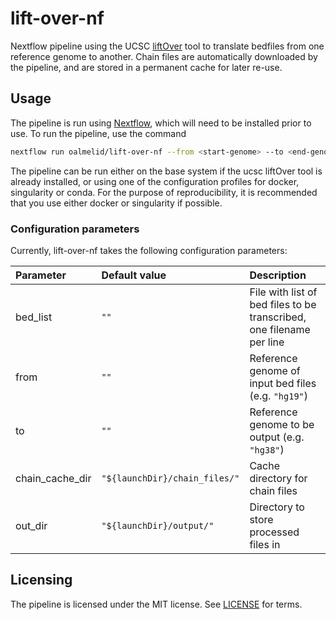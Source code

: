 # lift-over-nf
Nextflow pipeline using the UCSC [liftOver](https://genome.ucsc.edu/cgi-bin/hgLiftOver) tool to translate bedfiles from one reference genome to another. 
Chain files are automatically downloaded by the pipeline, and are stored in a permanent cache for later re-use.

## Usage

The pipeline is run using [Nextflow](https://www.nextflow.io/), which will need to be installed prior to use. To run the pipeline, use the command

```bash
nextflow run oalmelid/lift-over-nf --from <start-genome> --to <end-genome> --bed_list <file with list of bedfiles to process> -profile <docker|singularity|conda>
```

The pipeline can be run either on the base system if the ucsc liftOver tool is already installed, or using one of the configuration profiles for docker, singularity or conda. 
For the purpose of reproducibility, it is recommended that you use either docker or singularity if possible.

### Configuration parameters

Currently, lift-over-nf takes the following configuration parameters:

| Parameter | Default value | Description |
| :---  | :---  | :-----  |
| bed_list | `""` | File with list of bed files to be transcribed, one filename per line |
| from | `""` | Reference genome of input bed files (e.g. `"hg19"`) | 
| to | `""` | Reference genome to be output (e.g. `"hg38"`) | 
| chain_cache_dir | `"${launchDir}/chain_files/"` | Cache directory for chain files | 
| out_dir | `"${launchDir}/output/"` | Directory to store processed files in |

## Licensing

The pipeline is licensed under the MIT license. See [LICENSE](LICENSE) for terms.
